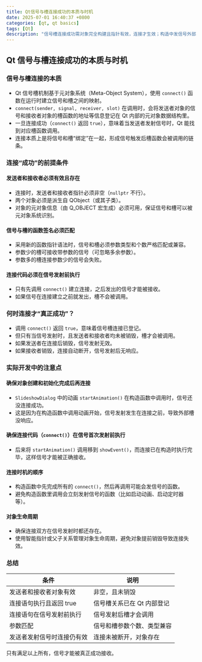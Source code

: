 ```yaml
---
title: Qt信号与槽连接成功的本质与时机
date: 2025-07-01 16:40:37 +0800
categories: [qt, qt basics]
tags: [Qt]
description: "信号槽连接成功需对象完全构建且指针有效，连接才生效；构造中发信号外部难捕获。"
---
```

## Qt 信号与槽连接成功的本质与时机

### 信号与槽连接的本质

- Qt 信号槽机制基于元对象系统（Meta-Object System），使用 `connect()` 函数在运行时建立信号和槽之间的映射。
- `connect(sender, signal, receiver, slot)` 在调用时，会将发送者对象的信号和接收者对象的槽函数的地址等信息登记在 Qt 内部的元对象数据结构里。
- 一旦连接成功（`connect()` 返回 `true`），意味着当发送者发射信号时，Qt 能找到对应槽函数调用。
- 连接本质上是将信号和槽“绑定”在一起，形成信号触发后槽函数会被调用的链条。

### 连接“成功”的前提条件

#### 发送者和接收者必须有效且存在

- 连接时，发送者和接收者指针必须非空（`nullptr` 不行）。
- 两个对象必须是派生自 QObject（或其子类）。
- 对象的元对象信息（由 Q_OBJECT 宏生成）必须可用，保证信号和槽可以被元对象系统识别。

#### 信号与槽的函数签名必须匹配

- 采用新的函数指针语法时，信号和槽必须参数类型和个数严格匹配或兼容。
- 参数少的槽可接收带参数的信号（可忽略多余参数）。
- 参数多的槽连接参数少的信号会失败。

#### 连接代码必须在信号发射前执行

- 只有先调用 `connect()` 建立连接，之后发出的信号才能被接收。
- 如果信号在连接建立之前就发出，槽不会被调用。

### 何时连接才“真正成功”？

- 调用 `connect()` 返回 `true`，意味着信号槽连接已登记。
- 但只有当信号发射时，且发送者和接收者均未被销毁，槽才会被调用。
- 如果发送者在连接后销毁，信号发射无效。
- 如果接收者销毁，连接自动断开，信号发射后无响应。

### 实际开发中的注意点

#### 确保对象创建和初始化完成后再连接

- `SlideshowDialog` 中的动画 `startAnimation()` 在构造函数中调用时，信号还没连接成功。
- 这是因为在构造函数中调用动画开始，信号发射发生在连接之前，导致外部槽没响应。

#### 确保连接代码（`connect()`）在信号首次发射前执行

- 后来将 `startAnimation()` 调用移到 `showEvent()`，而连接已在构造时执行完毕，这样信号才能被正确接收。

#### 连接时机的顺序

- 构造函数中先完成所有的 `connect()`，然后再调用可能会发信号的函数。
- 避免构造函数里调用会立刻发射信号的函数（比如启动动画、启动定时器等）。

#### 对象生命周期

- 确保连接双方在信号发射时都还存在。
- 使用智能指针或父子关系管理对象生命周期，避免对象提前销毁导致连接失效。

### 总结

| 条件                       | 说明                       |
| -------------------------- | -------------------------- |
| 发送者和接收者对象有效     | 非空，且未销毁             |
| 连接语句执行且返回 true    | 信号槽关系已在 Qt 内部登记 |
| 连接语句在信号发射前执行   | 信号发射后槽才会调用       |
| 参数匹配                   | 信号和槽参数个数、类型兼容 |
| 发送者发射信号时连接仍有效 | 连接未被断开，对象存在     |

只有满足以上所有，信号才能被真正成功接收。
